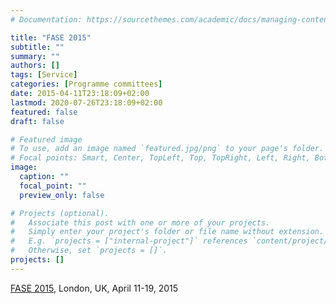 ```yaml
---
# Documentation: https://sourcethemes.com/academic/docs/managing-content/

title: "FASE 2015"
subtitle: ""
summary: ""
authors: []
tags: [Service]
categories: [Programme committees]
date: 2015-04-11T23:18:09+02:00
lastmod: 2020-07-26T23:18:09+02:00
featured: false
draft: false

# Featured image
# To use, add an image named `featured.jpg/png` to your page's folder.
# Focal points: Smart, Center, TopLeft, Top, TopRight, Left, Right, BottomLeft, Bottom, BottomRight.
image:
  caption: ""
  focal_point: ""
  preview_only: false

# Projects (optional).
#   Associate this post with one or more of your projects.
#   Simply enter your project's folder or file name without extension.
#   E.g. `projects = ["internal-project"]` references `content/project/deep-learning/index.md`.
#   Otherwise, set `projects = []`.
projects: []
---
```

[FASE 2015](http://www.etaps.org/index.php/2015/fase), London, UK, April 11-19, 2015

